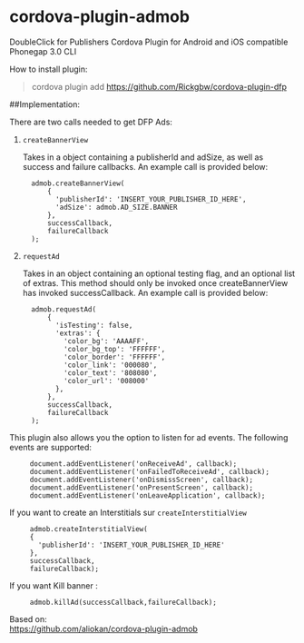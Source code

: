 cordova-plugin-admob
====================

DoubleClick for Publishers Cordova Plugin for Android and iOS
compatible Phonegap 3.0 CLI

How to install plugin: 
> cordova plugin add https://github.com/Rickgbw/cordova-plugin-dfp

##Implementation:

There are two calls needed to get DFP Ads:

1. `createBannerView`

   Takes in a object containing a publisherId and adSize, as well as success
   and failure callbacks.  An example call is provided below:

         admob.createBannerView(
             {
               'publisherId': 'INSERT_YOUR_PUBLISHER_ID_HERE',
               'adSize': admob.AD_SIZE.BANNER
             },
             successCallback,
             failureCallback
         );

2. `requestAd`

   Takes in an object containing an optional testing flag, and an optional
   list of extras.  This method should only be invoked once createBannerView
   has invoked successCallback.  An example call is provided below:

         admob.requestAd(
             {
               'isTesting': false,
               'extras': {
                 'color_bg': 'AAAAFF',
                 'color_bg_top': 'FFFFFF',
                 'color_border': 'FFFFFF',
                 'color_link': '000080',
                 'color_text': '808080',
                 'color_url': '008000'
               },
             },
             successCallback,
             failureCallback
         );


This plugin also allows you the option to listen for ad events.  The following
events are supported:

         document.addEventListener('onReceiveAd', callback);
         document.addEventListener('onFailedToReceiveAd', callback);
         document.addEventListener('onDismissScreen', callback);
         document.addEventListener('onPresentScreen', callback);
         document.addEventListener('onLeaveApplication', callback);

If you want to create an Interstitials sur `createInterstitialView`  

         admob.createInterstitialView(
         {
           'publisherId': 'INSERT_YOUR_PUBLISHER_ID_HERE'
         },
         successCallback,
         failureCallback);

If you want Kill banner :  

         admob.killAd(successCallback,failureCallback);
         
Based on:  
https://github.com/aliokan/cordova-plugin-admob
